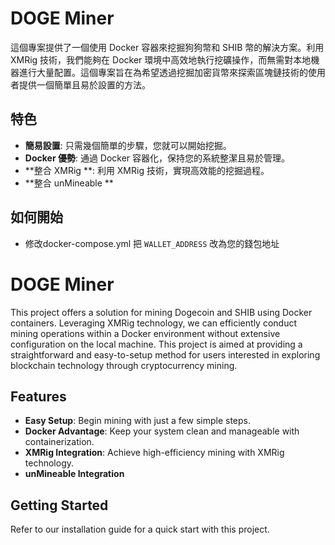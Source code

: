 # DOGE Miner

這個專案提供了一個使用 Docker 容器來挖掘狗狗幣和 SHIB 幣的解決方案。利用 XMRig 技術，我們能夠在 Docker 環境中高效地執行挖礦操作，而無需對本地機器進行大量配置。這個專案旨在為希望透過挖掘加密貨幣來探索區塊鏈技術的使用者提供一個簡單且易於設置的方法。

## 特色
- **簡易設置**: 只需幾個簡單的步驟，您就可以開始挖掘。
- **Docker 優勢**: 通過 Docker 容器化，保持您的系統整潔且易於管理。
- **整合 XMRig **: 利用 XMRig 技術，實現高效能的挖掘過程。
- **整合 unMineable **

## 如何開始
- 修改docker-compose.yml 把 `WALLET_ADDRESS` 改為您的錢包地址



# DOGE Miner

This project offers a solution for mining Dogecoin and SHIB using Docker containers. Leveraging XMRig technology, we can efficiently conduct mining operations within a Docker environment without extensive configuration on the local machine. This project is aimed at providing a straightforward and easy-to-setup method for users interested in exploring blockchain technology through cryptocurrency mining.

## Features
- **Easy Setup**: Begin mining with just a few simple steps.
- **Docker Advantage**: Keep your system clean and manageable with containerization.
- **XMRig Integration**: Achieve high-efficiency mining with XMRig technology.
- **unMineable Integration**


## Getting Started
Refer to our installation guide for a quick start with this project.
